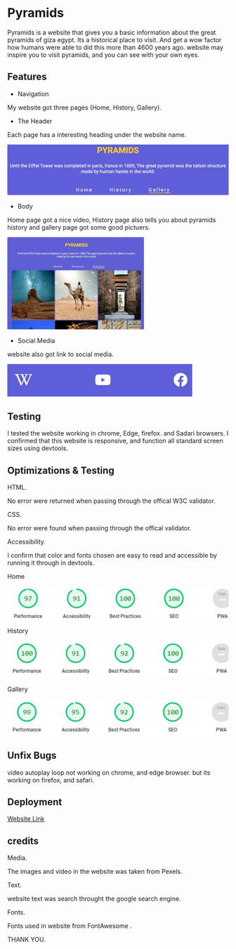 # Pyramids

Pyramids is a website that gives you a basic information about the great pyramids of giza egypt. Its a historical place to visit. And get a wow factor how humans were able to did this more than 4600 years ago. website may inspire you to visit pyramids, and you can see with your own eyes.

## Features
- Navigation

My website got three pages (Home, History, Gallery).

- The Header

Each page has a interesting heading under the website name.

![CI logo](assets/images/header.jpg)

- Body

Home page got a nice video, History page also tells you about pyramids history and gallery page got some good pictuers.

![CI logo](assets/images/body.jpg)

- Social Media

website also got link to social media.

![CI logo](assets/images/footer.jpg)

## Testing

I tested the website working in chrome, Edge, firefox. and Sadari browsers. I confirmed that this website is responsive, and function all standard screen sizes using devtools.

## Optimizations & Testing

HTML.

No error were returned when passing through the offical W3C validator.

CSS.

No error were found when passing through the offical validator.

Accessibility.

I confirm that color and fonts chosen are easy to read and accessible by running it through in devtools.

Home

![CI logo](assets/images/homeaccesbility.jpg) 

History

![CI logo](assets/images/historyaccesbility.jpg) 

Gallery

![CI logo](assets/images/galleryaccesbility.jpg) 

## Unfix Bugs
video autoplay loop not working on chrome, and edge browser. but its working on firefox, and safari.

## Deployment

[Website Link](https://kamran082.github.io/Pyramids/index.html)

## credits
Media.

The images and video in the website was taken from Pexels.

Text. 

website text was search throught the google search engine.

Fonts. 

Fonts used in website from FontAwesome .

THANK YOU.
